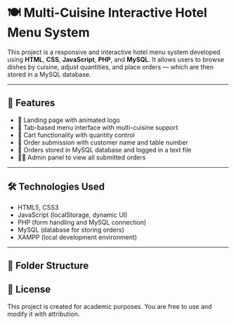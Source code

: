 # 🍽️ Multi-Cuisine Interactive Hotel Menu System

This project is a responsive and interactive hotel menu system developed using **HTML**, **CSS**, **JavaScript**, **PHP**, and **MySQL**. It allows users to browse dishes by cuisine, adjust quantities, and place orders — which are then stored in a MySQL database.

---

## 📌 Features

- 🧭 Landing page with animated logo
- 🍛 Tab-based menu interface with multi-cuisine support
- 🛒 Cart functionality with quantity control
- 🧾 Order submission with customer name and table number
- 💾 Orders stored in MySQL database and logged in a text file
- 🧑‍💼 Admin panel to view all submitted orders

---

## 🛠 Technologies Used

- HTML5, CSS3
- JavaScript (localStorage, dynamic UI)
- PHP (form handling and MySQL connection)
- MySQL (database for storing orders)
- XAMPP (local development environment)

---

## 📁 Folder Structure

## 📜 License

This project is created for academic purposes. You are free to use and modify it with attribution.
